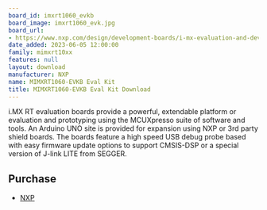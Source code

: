 ```yaml
---
board_id: imxrt1060_evkb
board_image: imxrt1060_evk.jpg
board_url:
- https://www.nxp.com/design/development-boards/i-mx-evaluation-and-development-boards/i-mx-rt1060-evaluation-kit:MIMXRT1060-EVKB
date_added: 2023-06-05 12:00:00
family: mimxrt10xx
features: null
layout: download
manufacturer: NXP
name: MIMXRT1060-EVKB Eval Kit
title: MIMXRT1060-EVKB Eval Kit Download
---
```


i.MX RT evaluation boards provide a powerful, extendable platform or evaluation and prototyping using the MCUXpresso suite of software and tools. An Arduino UNO site is provided for expansion using NXP or 3rd party shield boards. The boards feature a high speed USB debug probe based with easy firmware update options to support CMSIS-DSP or a special version of J-link LITE from SEGGER.

## Purchase
* [NXP](https://www.nxp.com/part/MIMXRT1060-EVKB)
